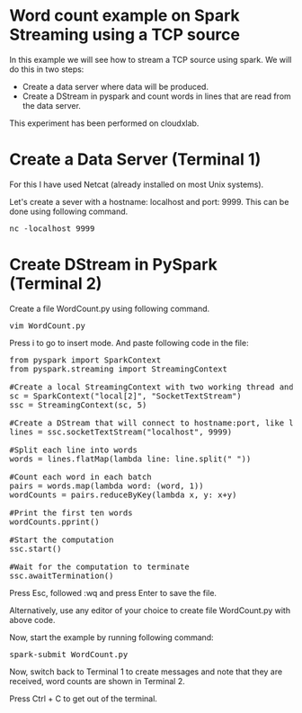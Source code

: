 # Word count example on Spark Streaming using a TCP source

In this example we will see how to stream a TCP source using spark. We will do this in two steps:
- Create a data server where data will be produced.
- Create a DStream in pyspark and count words in lines that are read from the data server.

This experiment has been performed on cloudxlab.

# Create a Data Server (Terminal 1)

For this I have used Netcat (already installed on most Unix systems).

Let's create a sever with a hostname: localhost and port: 9999. This can be done using following command.
<pre>
nc -localhost 9999
</pre>

# Create DStream in PySpark (Terminal 2)

Create a file WordCount.py using following command.
<pre>
vim WordCount.py
</pre>
Press i to go to insert mode. And paste following code in the file:
<pre>
from pyspark import SparkContext
from pyspark.streaming import StreamingContext

#Create a local StreamingContext with two working thread and batch interval of 5 seconds
sc = SparkContext("local[2]", "SocketTextStream")
ssc = StreamingContext(sc, 5)

#Create a DStream that will connect to hostname:port, like localhost:9999
lines = ssc.socketTextStream("localhost", 9999)

#Split each line into words
words = lines.flatMap(lambda line: line.split(" "))

#Count each word in each batch
pairs = words.map(lambda word: (word, 1))
wordCounts = pairs.reduceByKey(lambda x, y: x+y)

#Print the first ten words
wordCounts.pprint()

#Start the computation
ssc.start()

#Wait for the computation to terminate
ssc.awaitTermination()
</pre>
Press Esc, followed :wq and press Enter to save the file.

Alternatively, use any editor of your choice to create file WordCount.py with above code.

Now, start the example by running following command:
<pre>
spark-submit WordCount.py
</pre>
Now, switch back to Terminal 1 to create messages and note that they are received, word counts are shown in Terminal 2. 

Press Ctrl + C to get out of the terminal.

